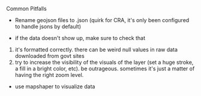 Common Pitfalls

* Rename geojson files to .json (quirk for CRA, it's only been configured to handle jsons by default)

* if the data doesn't show up, make sure to check that 
1) it's formatted correctly. there can be weird null values in raw data downloaded from govt sites
2) try to increase the visibility of the visuals of the layer (set a huge stroke, a fill in a bright color, etc). 
   be outrageous. sometimes it's just a matter of having the right zoom level.

* use mapshaper to visualize data